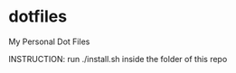 dotfiles
========

My Personal Dot Files

INSTRUCTION: run ./install.sh inside the folder of this repo
